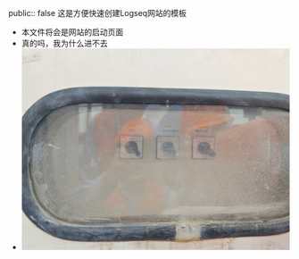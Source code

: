 public:: false
这是方便快速创建Logseq网站的模板

- 本文件将会是网站的启动页面
- 真的吗，我为什么进不去
- ![image.png](assets/image_1712205525928_0.png)